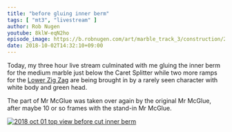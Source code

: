```yaml
---
title: "before gluing inner berm"
tags: [ "mt3", "livestream" ]
author: Rob Nugen
youtube: 8klW-eqN2ho
episode_image: https://b.robnugen.com/art/marble_track_3/construction/2018/2018_oct_01_after_glue_inner_berm.jpg
date: 2018-10-02T14:32:10+09:00
---
```


Today, my three hour live stream culminated with me gluing the inner
berm for the medium marble just below the Caret Splitter while two
more ramps for the [Lower Zig Zag](/parts/lower_zig_zag/) are being brought in by a
rarely seen character with white body and green head.

The part of Mr McGlue was taken over again by the original Mr McGlue,
after maybe 10 or so frames with the stand-in Mr McGlue.

[![2018 oct 01 top view before cut inner berm](//b.robnugen.com/art/marble_track_3/construction/2018/thumbs/2018_oct_01_top_view_before_cut_inner_berm.jpg)](//b.robnugen.com/art/marble_track_3/construction/2018/2018_oct_01_top_view_before_cut_inner_berm.jpg)
